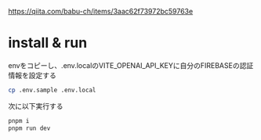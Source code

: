
https://qiita.com/babu-ch/items/3aac62f73972bc59763e

# install & run

envをコピーし、.env.localのVITE_OPENAI_API_KEYに自分のFIREBASEの認証情報を設定する

```sh
cp .env.sample .env.local
```

次に以下実行する
```sh
pnpm i
pnpm run dev
```
